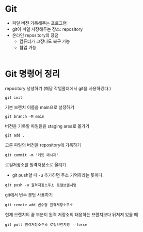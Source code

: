 # Git
- 파일 버전 기록해주는 프로그램
- git이 파일 저장해두는 장소: repository
- 온라인 repository의 장점
  - 컴퓨터가 고장나도 복구 가능
  - 협업 가능
<br><br>

# Git 명령어 정리 

repository 생성하기 (해당 작업폴더에서 git을 사용하겠다.)
```
git init
```

기본 브랜치 이름을 main으로 설정하기
```
git branch -M main
```

버전을 기록할 파일들을 staging area로 옮기기
```
git add .
```

고른 파일의 버전을 repository에 기록하기
```
git commit -m '커밋 메시지'
```

로컬저장소를 원격저장소로 올리기
- git push할 때 -u 추가하면 주소 기억하라는 뜻이다.
```
git push -u 원격저장소주소 로컬브랜치명
```

git에서 변수 문법 사용하기
```
git remote add 변수명 원격저장소주소
```

현재 브랜치의 끝 부분이 원격 저장소의 대응하는 브랜치보다 뒤쳐져 있을 때
```
git pull 원격저장소주소 로컬브랜치명 --force
```